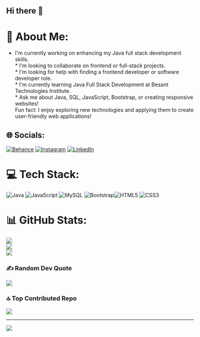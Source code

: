 ## Hi there 👋

# 💫 About Me:
* I'm currently working on enhancing my Java full stack development skills.<br>* I'm looking to collaborate on frontend or full-stack projects.<br>* I'm looking for help with finding a frontend developer or software developer role.<br>* I'm currently learning Java Full Stack Development at Besant Technologies Institute.<br>* Ask me about Java, SQL, JavaScript, Bootstrap, or creating responsive websites!<br>Fun fact: I enjoy exploring new technologies and applying them to create user-friendly web applications!


## 🌐 Socials:
[![Behance](https://img.shields.io/badge/Behance-1769ff?logo=behance&logoColor=white)](https://behance.net/https://www.behance.net/shreekhaanth1) [![Instagram](https://img.shields.io/badge/Instagram-%23E4405F.svg?logo=Instagram&logoColor=white)](https://instagram.com/https://www.instagram.com/shreekhaanth/?hl=en) [![LinkedIn](https://img.shields.io/badge/LinkedIn-%230077B5.svg?logo=linkedin&logoColor=white)](https://linkedin.com/in/https://www.linkedin.com/in/k-shree-khaanth-00a761205/) 

# 💻 Tech Stack:
![Java](https://img.shields.io/badge/java-%23ED8B00.svg?style=for-the-badge&logo=openjdk&logoColor=white) ![JavaScript](https://img.shields.io/badge/javascript-%23323330.svg?style=for-the-badge&logo=javascript&logoColor=%23F7DF1E) ![MySQL](https://img.shields.io/badge/mysql-4479A1.svg?style=for-the-badge&logo=mysql&logoColor=white)  ![Bootstrap](https://img.shields.io/badge/bootstrap-%238511FA.svg?style=for-the-badge&logo=bootstrap&logoColor=white)![HTML5](https://img.shields.io/badge/html5-%23E34F26.svg?style=for-the-badge&logo=html5&logoColor=white) ![CSS3](https://img.shields.io/badge/css3-%231572B6.svg?style=for-the-badge&logo=css3&logoColor=white)
# 📊 GitHub Stats:
![](https://github-readme-stats.vercel.app/api?username=Shreekhaanth7&theme=dark&hide_border=false&include_all_commits=false&count_private=false)<br/>
![](https://github-readme-streak-stats.herokuapp.com/?user=Shreekhaanth7&theme=dark&hide_border=false)<br/>
![](https://github-readme-stats.vercel.app/api/top-langs/?username=Shreekhaanth7&theme=dark&hide_border=false&include_all_commits=false&count_private=false&layout=compact)

### ✍️ Random Dev Quote
![](https://quotes-github-readme.vercel.app/api?type=horizontal&theme=tokyonight)

### 🔝 Top Contributed Repo
![](https://github-contributor-stats.vercel.app/api?username=Shreekhaanth7&limit=5&theme=shadow_blue&combine_all_yearly_contributions=true)

---
[![](https://visitcount.itsvg.in/api?id=Shreekhaanth7&icon=1&color=0)](https://visitcount.itsvg.in)

<!-- Proudly created with GPRM ( https://gprm.itsvg.in ) -->
